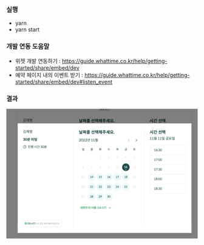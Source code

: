 ### 실행
- yarn
- yarn start

### 개발 연동 도움말 
- 위젯 개발 연동하기 : https://guide.whattime.co.kr/help/getting-started/share/embed/dev
- 예약 페이지 내의 이벤트 받기 : https://guide.whattime.co.kr/help/getting-started/share/embed/dev#listen_event

### 결과
![샘플이미지](./public/sample.png)
